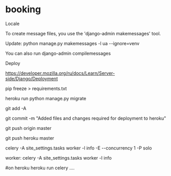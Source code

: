 # booking

Locale

To create message files, you use the 'django-admin makemessages' tool. 

Update: python manage.py makemessages -l ua --ignore=venv 

You can also run django-admin compilemessages 

Deploy

https://developer.mozilla.org/ru/docs/Learn/Server-side/Django/Deployment

pip freeze > requirements.txt

heroku run python manage.py migrate

git add -A

git commit -m "Added files and changes required for deployment to heroku"

git push origin master

git push heroku master


celery -A site_settings.tasks worker -l info -E --concurrency 1 -P solo

worker: celery -A site_settings.tasks worker -l info

#on heroku
heroku run celery ....